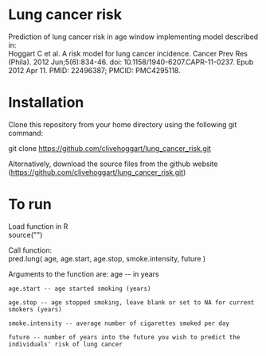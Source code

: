 # Lung cancer risk
Prediction of lung cancer risk in age window implementing model described in:\
Hoggart C et al. A risk model for lung cancer incidence. Cancer Prev Res (Phila). 2012 Jun;5(6):834-46. doi: 10.1158/1940-6207.CAPR-11-0237. Epub 2012 Apr 11. PMID: 22496387; PMCID: PMC4295118.

# Installation
Clone this repository from your home directory using the following git command:

git clone https://github.com/clivehoggart/lung_cancer_risk.git

Alternatively, download the source files from the github website
(https://github.com/clivehoggart/lung_cancer_risk.git)

# To run
Load function in R \
source("")

Call function:\
  pred.lung( age, age.start, age.stop, smoke.intensity, future )

Arguments to the function are:
	age -- in years
  
	age.start -- age started smoking (years)
  
	age.stop -- age stopped smoking, leave blank or set to NA for current smokers (years)
  
	smoke.intensity -- average number of cigarettes smoked per day
  
	future -- number of years into the future you wish to predict the individuals' risk of lung cancer

